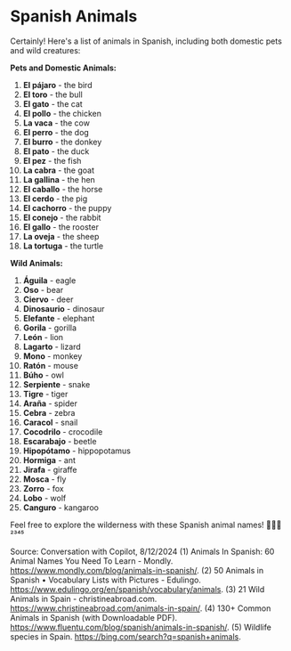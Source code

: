 # Spanish Animals

Certainly! Here's a list of animals in Spanish, including both domestic pets and wild creatures:

**Pets and Domestic Animals:**
1. **El pájaro** - the bird
2. **El toro** - the bull
3. **El gato** - the cat
4. **El pollo** - the chicken
5. **La vaca** - the cow
6. **El perro** - the dog
7. **El burro** - the donkey
8. **El pato** - the duck
9. **El pez** - the fish
10. **La cabra** - the goat
11. **La gallina** - the hen
12. **El caballo** - the horse
13. **El cerdo** - the pig
14. **El cachorro** - the puppy
15. **El conejo** - the rabbit
16. **El gallo** - the rooster
17. **La oveja** - the sheep
18. **La tortuga** - the turtle

**Wild Animals:**
1. **Águila** - eagle
2. **Oso** - bear
3. **Ciervo** - deer
4. **Dinosaurio** - dinosaur
5. **Elefante** - elephant
6. **Gorila** - gorilla
7. **León** - lion
8. **Lagarto** - lizard
9. **Mono** - monkey
10. **Ratón** - mouse
11. **Búho** - owl
12. **Serpiente** - snake
13. **Tigre** - tiger
14. **Araña** - spider
15. **Cebra** - zebra
16. **Caracol** - snail
17. **Cocodrilo** - crocodile
18. **Escarabajo** - beetle
19. **Hipopótamo** - hippopotamus
20. **Hormiga** - ant
21. **Jirafa** - giraffe
22. **Mosca** - fly
23. **Zorro** - fox
24. **Lobo** - wolf
25. **Canguro** - kangaroo

Feel free to explore the wilderness with these Spanish animal names! 🐾🇪🇸²³⁴⁵

Source: Conversation with Copilot, 8/12/2024
(1) Animals In Spanish: 60 Animal Names You Need To Learn - Mondly. https://www.mondly.com/blog/animals-in-spanish/.
(2) 50 Animals in Spanish • Vocabulary Lists with Pictures - Edulingo. https://www.edulingo.org/en/spanish/vocabulary/animals.
(3) 21 Wild Animals in Spain - christineabroad.com. https://www.christineabroad.com/animals-in-spain/.
(4) 130+ Common Animals in Spanish (with Downloadable PDF). https://www.fluentu.com/blog/spanish/animals-in-spanish/.
(5) Wildlife species in Spain. https://bing.com/search?q=spanish+animals.
